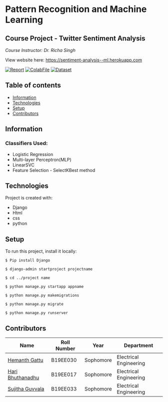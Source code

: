 # Pattern Recognition and Machine Learning 
## Course Project - Twitter Sentiment Analysis

_Course Instructor: Dr. Richa Singh_

View website here: https://sentiment-analysis--ml.herokuapp.com

[![Report](https://img.shields.io/badge/Report-Pdf-blue)](https://wordpress.org/plugins/dirtysuds-embed-pdf/)
[![ColabFile](https://img.shields.io/badge/ColabFile-.ipynb-orange)](https://colab.research.google.com/drive/1QKUP7_YbYuFVHyzkoP5gLXBs1WFucWIu)
[![Dataset](https://img.shields.io/badge/Dataset-.csv-yellowgreen)](https://drive.google.com/file/d/1VVUGLlh_DWzhibH65Lg1PieTAszLn50n/view)

## Table of contents
* [Information](#Information)
* [Technologies](#technologies)
* [Setup](#setup)
* [Contributors](#Contributors)

## Information

### Classifiers Used: 
* Logistic Regression
* Multi-layer Perceptron(MLP) 
* LinearSVC
* Feature Selection -  SelectKBest method

## Technologies
Project is created with:
* Django 
* Html
* css
* python

## Setup
To run this project, install it locally:

```
$ Pip install Django

$ django-admin startproject projectname

$ cd ../project name

$ python manage.py startapp appname

$ python manage.py makemigrations

$ python manage.py migrate

$ python manage.py runserver

```

## Contributors

| Name                                            | Roll Number | Year      | Department             |
| ----------------------------------------------- | ----------- | --------- | ---------------------- |
| [Hemanth Gattu](https://github.com/Hemanth-Gattu)    | B19EE030    | Sophomore | Electrical Engineering |
| [Hari Bhuthanadhu](https://github.com/haribhutanadhu) | B19EE017   | Sophomore | Electrical Engineering |
| [Sujitha Guvvala](https://github.com/SujithaGuvvala) | B19EE033   | Sophomore | Electrical Engineering |


